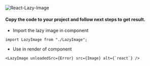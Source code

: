 ![React-Lazy-Image](https://img.icons8.com/material/24/#3498DB/image.png")   
 
#### Copy the code to your project and follow next steps to get result.

- Import the lazy image in component

```
import LazyImage from "./LazyImage";
```

- Use in render of component

```
<LazyImage unloadedSrc={Error} src={Image} alt={`react`} />
```
